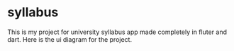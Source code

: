 # syllabus
This is my project for university syllabus app made completely in fluter and dart.
Here is the ui diagram for the project.